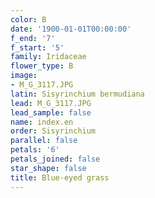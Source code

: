 ```yaml
---
color: B
date: '1900-01-01T00:00:00'
f_end: '7'
f_start: '5'
family: Iridaceae
flower_type: B
image:
- M_G_3117.JPG
latin: Sisyrinchium bermudiana
lead: M_G_3117.JPG
lead_sample: false
name: index.en
order: Sisyrinchium
parallel: false
petals: '6'
petals_joined: false
star_shape: false
title: Blue-eyed grass
---
```

